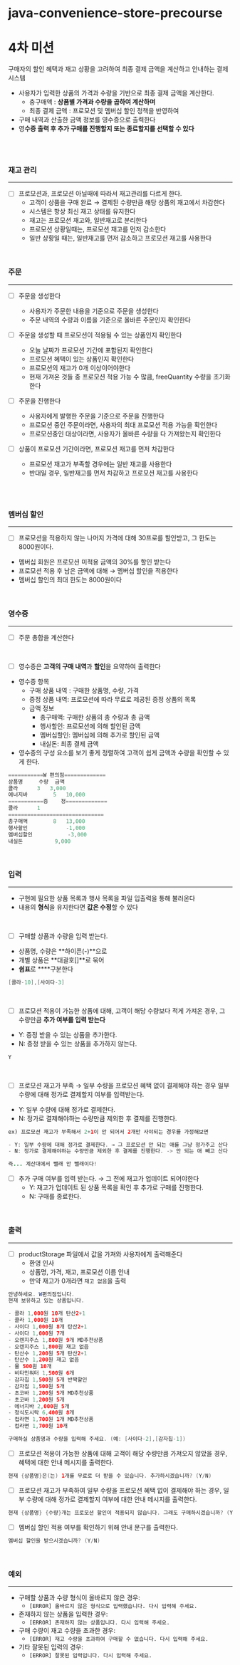 # java-convenience-store-precourse

# 4차 미션

구매자의 할인 혜택과 재고 상황을 고려하여 최종 결제 금액을 계산하고 안내하는 결제 시스템
- 사용자가 입력한 상품의 가격과 수량을 기반으로 최종 결제 금액을 계산한다.
    - 충구매액 :  **상품별 가격과 수량을 곱하여 계산하며**
    - 최종 결제 금액 :  프로모션 및 멤버십 할인 정책을 반영하여
- 구매 내역과 산출한 금액 정보를 영수증으로 출력한다
- 영**수증 출력 후 추가 구매를 진행할지 또는 종료할지를 선택할 수 있다**

<br>


<br>

### **재고 관리**

---



- [ ]  프로모션과, 프로모션 아닐때에 따라서 재고관리를 다르게 한다.
    - 고객이 상품을 구매 완료 → 결제된 수량만큼 해당 상품의 재고에서 차감한다
    - 시스템은 항상 최신 재고 상태를 유지한다
    - 재고는 프로모션 재고와, 일반재고로 분리한다
    - 프로모션 상황일때는, 프로모션 재고를 먼저 감소한다
    - 일반 상황일 때는, 일반재고를 먼저 감소하고 프로모션 재고를 사용한다

<br>

### 주문

---

- [ ] 주문을 생성한다
    - 사용자가 주문한 내용을 기준으로 주문을 생성한다
    - 주문 내역의 수량과 이름을 기준으로 올바른 주문인지 확인한다


- [ ]  주문을 생성할 때 프로모션이 적용될 수 있는 상품인지 확인한다
    - 오늘 날짜가 프로모션 기간에 포함된지 확인한다
    - 프로모션 혜택이 있는 상품인지 확인한다
    - 프로모션의 재고가 0개 이상이어야한다
    - 현재 가져온 것들 중 프로모션 적용 가능 수 많큼, freeQuantity 수량을 초기화한다


- [ ] 주문을 진행한다
    - 사용자에게 발행한 주문을 기준으로 주문을 진행한다
    - 프로모션 중인 주문이라면, 사용자의 최대 프로모션 적용 가능을 확인한다
    - 프로모션중인 대상이라면, 사용자가 올바른 수량을 다 가져왔는지 확인한다

- [ ]  상품이 프로모션 기간이라면, 프로모션 재고를 먼저 차감한다
    - 프로모션 재고가 부족할 경우에는 일반 재고를 사용한다
    - 반대일 경우, 일반재고를 먼저 차감하고 프로모션 재고를 사용한다

<br>



<br>


### 멤버십 할인

---

- [ ]  프로모션을 적용하지 않는 나머지 가격에 대해 30프로를 할인받고, 그 한도는 8000원이다.
- 멤버십 회원은 프로모션 미적용 금액의 30%를 할인 받는다
- 프로모션 적용 후 남은 금액에 대해 → 멤버십 할인을 적용한다
- 멤버십 할인의 최대 한도는 8000원이다

<br>


### 영수증

---

- [ ]  주문 총합을 계산한다

<br>


- [ ]  영수증은 **고객의 구매 내역**과 **할인**을 요약하여 출력한다
- 영수증 항목
    - 구매 상품 내역 : 구매한 상품명, 수량, 가격
    - 증정 상품 내역: 프로모션에 따라 무료로 제공된 증정 상품의 목록
    - 금액 정보
        - 총구매액: 구매한 상품의 총 수량과 총 금액
        - 행사할인: 프로모션에 의해 할인된 금액
        - 멤버십할인: 멤버십에 의해 추가로 할인된 금액
        - 내실돈: 최종 결제 금액
- 영수증의 구성 요소를 보기 좋게 정렬하여 고객이 쉽게 금액과 수량을 확인할 수 있게 한다.

```java
===========W 편의점=============
상품명		수량	금액
콜라		3 	3,000
에너지바 		5 	10,000
===========증	정=============
콜라		1
==============================
총구매액		8	13,000
행사할인			-1,000
멤버십할인			-3,000
내실돈			 9,000
```

<br>


### 입력

---

- 구현에 필요한 상품 목록과 행사 목록을 파일 입출력을 통해 불러온다
- 내용의 **형식**을 유지한다면 **값은 수정**할 수 있다

<br>


- [ ]  구매할 상품과 수량을 입력 받는다.
- 상품명, 수량은 **하이픈(-)**으로
- 개별 상품은 **대괄호[]**로 묶어
- **쉼표**로 ****구분한다
```java
[콜라-10],[사이다-3]
```

<br>


- [ ]  프로모션 적용이 가능한 상품에 대해, 고객이 해당 수량보다 적게 가져온 경우, 그 수량만큼 **추가 여부를 입력 받는다**

- Y: 증정 받을 수 있는 상품을 추가한다.
- N: 증정 받을 수 있는 상품을 추가하지 않는다.

```java
Y
```

<br>


- [ ]  프로모션 재고가 부족 → 일부 수량을 프로모션 혜택 없이 결제해야 하는 경우 일부 수량에 대해 정가로 결제할지 여부를 입력받는다.

- Y: 일부 수량에 대해 정가로 결제한다.
- N: 정가로 결제해야하는 수량만큼 제외한 후 결제를 진행한다.

```java
ex) 프로모션 재고가 부족해서 2+1이 안 되어서 2개만 사야되는 경우를 가정해보면

- Y: 일부 수량에 대해 정가로 결제한다. → 그 프로모션 안 되는 애를 그냥 정가주고 산다
- N: 정가로 결제해야하는 수량만큼 제외한 후 결제를 진행한다. -> 안 되는 애 빼고 산다

즉... 계산대에서 뺄래 안 뺄래이다!
```

- [ ]  추가 구매 여부를 입력 받는다. → 그 전에 재고가 업데이트 되어야한다
    - Y: 재고가 업데이트 된 상품 목록을 확인 후 추가로 구매를 진행한다.
    - N: 구매를 종료한다.

<br>

### 출력

---

- [ ]  productStorage 파일에서 값을 가져와 사용자에게 출력해준다
    - 환영 인사
    - 상품명, 가격, 재고, 프로모션 이름 안내
    - 만약 재고가 0개라면 `재고 없음`을 출력

```java
안녕하세요. W편의점입니다.
현재 보유하고 있는 상품입니다.

- 콜라 1,000원 10개 탄산2+1
- 콜라 1,000원 10개
- 사이다 1,000원 8개 탄산2+1
- 사이다 1,000원 7개
- 오렌지주스 1,800원 9개 MD추천상품
- 오렌지주스 1,800원 재고 없음
- 탄산수 1,200원 5개 탄산2+1
- 탄산수 1,200원 재고 없음
- 물 500원 10개
- 비타민워터 1,500원 6개
- 감자칩 1,500원 5개 반짝할인
- 감자칩 1,500원 5개
- 초코바 1,200원 5개 MD추천상품
- 초코바 1,200원 5개
- 에너지바 2,000원 5개
- 정식도시락 6,400원 8개
- 컵라면 1,700원 1개 MD추천상품
- 컵라면 1,700원 10개

구매하실 상품명과 수량을 입력해 주세요. (예: [사이다-2],[감자칩-1])
```

- [ ]  프로모션 적용이 가능한 상품에 대해 고객이 해당 수량만큼 가져오지 않았을 경우, 혜택에 대한 안내 메시지를 출력한다.

```java
현재 {상품명}은(는) 1개를 무료로 더 받을 수 있습니다. 추가하시겠습니까? (Y/N)
```

- [ ]  프로모션 재고가 부족하여 일부 수량을 프로모션 혜택 없이 결제해야 하는 경우, 일부 수량에 대해 정가로 결제할지 여부에 대한 안내 메시지를 출력한다.

```java
현재 {상품명} {수량}개는 프로모션 할인이 적용되지 않습니다. 그래도 구매하시겠습니까? (Y/N)
```

- [ ]  멤버십 할인 적용 여부를 확인하기 위해 안내 문구를 출력한다.

```java
멤버십 할인을 받으시겠습니까? (Y/N)
```

<br>


### 예외

---

- 구매할 상품과 수량 형식이 올바르지 않은 경우:
    - `[ERROR] 올바르지 않은 형식으로 입력했습니다. 다시 입력해 주세요.`
- 존재하지 않는 상품을 입력한 경우:
    - `[ERROR] 존재하지 않는 상품입니다. 다시 입력해 주세요.`
- 구매 수량이 재고 수량을 초과한 경우:
    - `[ERROR] 재고 수량을 초과하여 구매할 수 없습니다. 다시 입력해 주세요.`
- 기타 잘못된 입력의 경우:
    - `[ERROR] 잘못된 입력입니다. 다시 입력해 주세요.`